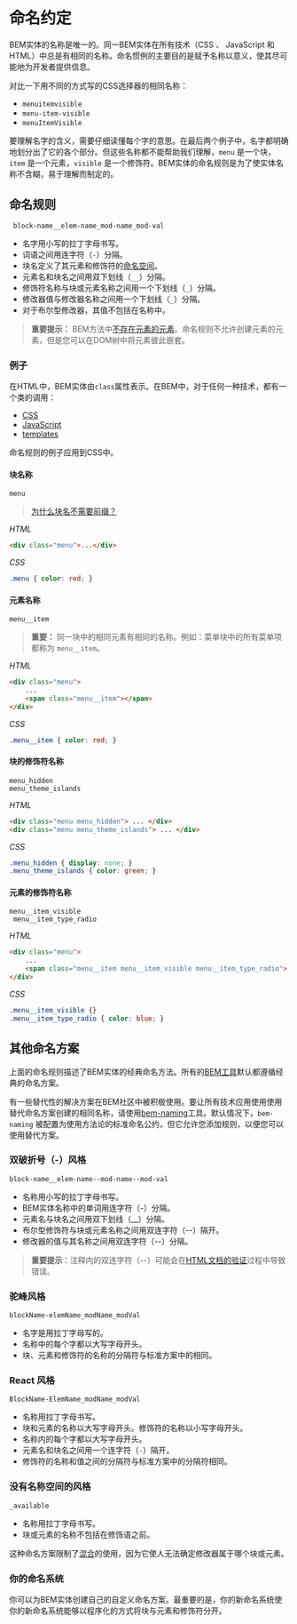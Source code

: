 # 命名约定

BEM实体的名称是唯一的。同一BEM实体在所有技术（CSS 、 JavaScript 和 HTML）中总是有相同的名称。命名惯例的主要目的是赋予名称以意义，使其尽可能地为开发者提供信息。

对比一下用不同的方式写的CSS选择器的相同名称：

* `menuitemvisible`
* `menu-item-visible`
* `menuItemVisible`

要理解名字的含义，需要仔细读懂每个字的意思。在最后两个例子中，名字都明确地划分出了它的各个部分。但这些名称都不能帮助我们理解，`menu` 是一个块，`item` 是一个元素，`visible` 是一个修饰符。BEM实体的命名规则是为了使实体名称不含糊，易于理解而制定的。

## 命名规则

` block-name__elem-name_mod-name_mod-val`

* 名字用小写的拉丁字母书写。
* 词语之间用连字符（`-`）分隔。
* 块名定义了其元素和修饰符的[命名空间](https://en.wikipedia.org/wiki/Namespace)。
* 元素名和块名之间用双下划线（`__`）分隔。
* 修饰符名称与块或元素名称之间用一个下划线（`_`）分隔。
* 修改器值与修改器名称之间用一个下划线（`_`）分隔。
* 对于布尔型修改器，其值不包括在名称中。

> **重要提示：** BEM方法中[不存在元素的元素](/faq/#why-not-create-elements-of-elements-block__elem1__elem2)。命名规则不允许创建元素的元素，但是您可以在DOM树中将元素彼此嵌套。

### 例子

在HTML中，BEM实体由`class`属性表示。在BEM中，对于任何一种技术，都有一个类的调用：

* [CSS](/bem-for-css/#selectors)
* [JavaScript](/bem-for-js/#dom-representation-of-dynamic-blocks)
* [templates](/bem-for-html/#automatic-html-generation)

命名规则的例子应用到CSS中。

#### 块名称

`menu`

> [为什么块名不需要前缀？](/history/#the-introduction-of-blocks)

*HTML*

```html
<div class="menu">...</div>
```

*CSS*

```css
.menu { color: red; }
```

#### 元素名称

`menu__item`

> **重要：** 同一块中的相同元素有相同的名称。例如：菜单块中的所有菜单项都称为 `menu__item`。

*HTML*

```html
<div class="menu">
    ...
    <span class="menu__item"></span>
</div>
```

*CSS*

```css
.menu__item { color: red; }
```

#### 块的修饰符名称

`menu_hidden`  
`menu_theme_islands`

*HTML*

```html
<div class="menu menu_hidden"> ... </div>
<div class="menu menu_theme_islands"> ... </div>
```

*CSS*

```css
.menu_hidden { display: none; }
.menu_theme_islands { color: green; }
```

#### 元素的修饰符名称

`menu__item_visible`  
` menu__item_type_radio`

*HTML*

```html
<div class="menu">
    ...
    <span class="menu__item menu__item_visible menu__item_type_radio"> ... </span>
</div>
```

*CSS*

```css
.menu__item_visible {}
.menu__item_type_radio { color: blue; }
```

## 其他命名方案

上面的命名规则描述了BEM实体的经典命名方法。所有的[BEM工具](https://en.bem.info/toolbox/)默认都遵循经典的命名方案。

有一些替代性的解决方案在BEM社区中被积极使用。要让所有技术应用使用使用替代命名方案创建的相同名称，请使用[bem-naming](https://github.com/bem/bem-sdk#naming)工具。默认情况下，`bem-naming` 被配置为使用方法论的标准命名公约，但它允许您添加规则，以便您可以使用替代方案。

### 双破折号（-）风格

`block-name__elem-name--mod-name--mod-val`

* 名称用小写的拉丁字母书写。
* BEM实体名称中的单词用连字符（-）分隔。
* 元素名与块名之间用双下划线（__）分隔。
* 布尔型修饰符与块或元素名称之间用双连字符（--）隔开。
* 修改器的值与其名称之间用双连字符（--）分隔。

> **重要提示**：注释内的双连字符（--）可能会在[HTML文档的验证](http://www.w3.org/TR/html5/syntax.html#comments)过程中导致错误。

### 驼峰风格

`blockName-elemName_modName_modVal`

* 名字是用拉丁字母写的。
* 名称中的每个字都以大写字母开头。
* 块、元素和修饰符的名称的分隔符与标准方案中的相同。

### React 风格

`BlockName-ElemName_modName_modVal`

* 名称用拉丁字母书写。
* 块和元素的名称以大写字母开头。修饰符的名称以小写字母开头。
* 名称内的每个字都以大写字母开头。
* 元素名和块名之间用一个连字符（`-`）隔开。
* 修饰符的名称和值之间的分隔符与标准方案中的分隔符相同。

### 没有名称空间的风格

`_available`

* 名称用拉丁字母书写。
* 块或元素的名称不包括在修饰语之前。

这种命名方案限制了[混合](/key-concepts/#混合)的使用，因为它使人无法确定修改器属于哪个块或元素。

### 你的命名系统

你可以为BEM实体创建自己的自定义命名方案。最重要的是，你的新命名系统使你的新命名系统能够以程序化的方式将块与元素和修饰符分开。
